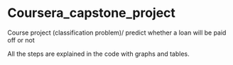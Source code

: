 # Coursera_capstone_project
Course project (classification problem)/ predict whether a loan will be paid off or not

All the steps are explained in the code with graphs and tables.
